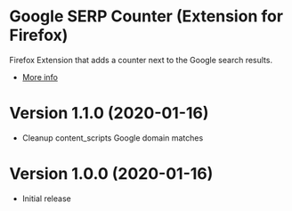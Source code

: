# Google SERP Counter (Extension for Firefox)
Firefox Extension that adds a counter next to the Google search results.

- [More info](https://martijnoud.com/google-serp-counter/)

# Version 1.1.0 (2020-01-16)
- Cleanup content_scripts Google domain matches

# Version 1.0.0 (2020-01-16)
- Initial release